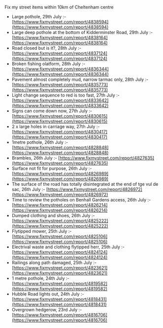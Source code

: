 Fix my street items within 10km of Cheltenham centre

<!-- fix_marker starts -->

- Large pothole, 29th July :- [https://www.fixmystreet.com/report/4838594](https://www.fixmystreet.com/report/4838594)
- Large deep pothole at the bottom of Kidderminster Road, 29th July :- [https://www.fixmystreet.com/report/4838164](https://www.fixmystreet.com/report/4838164)
- Road closed but is it?, 28th July :- [https://www.fixmystreet.com/report/4837124](https://www.fixmystreet.com/report/4837124)
- Broken fishing olatform, 28th July :- [https://www.fixmystreet.com/report/4836344](https://www.fixmystreet.com/report/4836344)
- Pavement almost completely mud, narrow tarmac only, 28th July :- [https://www.fixmystreet.com/report/4835773](https://www.fixmystreet.com/report/4835773)
- Light change sequence to red is too fast, 27th July :- [https://www.fixmystreet.com/report/4833642](https://www.fixmystreet.com/report/4833642)
- Signs can come down now, 27th July :- [https://www.fixmystreet.com/report/4830615](https://www.fixmystreet.com/report/4830615)
- 2 x large holes in carriage way, 27th July :- [https://www.fixmystreet.com/report/4830417](https://www.fixmystreet.com/report/4830417)
- 1metre pothole, 26th July :- [https://www.fixmystreet.com/report/4828848](https://www.fixmystreet.com/report/4828848)
- Brambles, 26th July :- [https://www.fixmystreet.com/report/4827635](https://www.fixmystreet.com/report/4827635)
- Surface not fit for purpose, 26th July :- [https://www.fixmystreet.com/report/4826989](https://www.fixmystreet.com/report/4826989)
- The surface of the road has totally disintegrated at the end of tge vul de sac, 26th July :- [https://www.fixmystreet.com/report/4826972](https://www.fixmystreet.com/report/4826972)
- Time to review the potholes on Benhall Gardens access, 26th July :- [https://www.fixmystreet.com/report/4826214](https://www.fixmystreet.com/report/4826214)
- Dumped clothing and shoes, 26th July :- [https://www.fixmystreet.com/report/4825222](https://www.fixmystreet.com/report/4825222)
- Flytipped mower, 25th July :- [https://www.fixmystreet.com/report/4825106](https://www.fixmystreet.com/report/4825106)
- Electrival waste and clothing flytipped herr, 25th July :- [https://www.fixmystreet.com/report/4824124](https://www.fixmystreet.com/report/4824124)
- Railings along path damaged, 25th July :- [https://www.fixmystreet.com/report/4823621](https://www.fixmystreet.com/report/4823621)
- 1 metre pothole, 24th July :- [https://www.fixmystreet.com/report/4819582](https://www.fixmystreet.com/report/4819582)
- Hubble Road lights out, 24th July :- [https://www.fixmystreet.com/report/4818431](https://www.fixmystreet.com/report/4818431)
- Overgrown hedgerow, 23rd July :- [https://www.fixmystreet.com/report/4816706](https://www.fixmystreet.com/report/4816706)

<!-- fix_marker ends -->